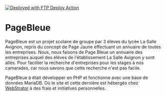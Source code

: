 [<img alt="Deployed with FTP Deploy Action" src="https://img.shields.io/badge/Deployed With-FTP DEPLOY ACTION-%3CCOLOR%3E?style=for-the-badge&color=0077b6">](https://github.com/SamKirkland/FTP-Deploy-Action)
# PageBleue
PageBleue est un projet scolaire de groupe par 3 élèves du lycée La Salle Avignon, repris du concept de Page Jaune effectuant un annuaire de toutes les entreprises. Nous, nous faisons de Page Bleue un annuaire des entreprises auquel des élèves de l'établissement La Salle Avignon y sont allés. Pour faciliter la recherche d'entreprises pour les stages à nos camarades, car nous savons que cette recherche n'est pas facile.

PageBleue à était développer en PHP et fonctionne avec une base de données MariaDB. Où le site et cette dernière est hébergés chez [WebStrator](https://webstrator.com) à des frais et initiatives personnelles.
